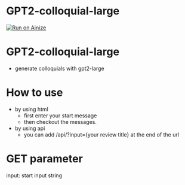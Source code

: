 # GPT2-colloquial-large
[![Run on Ainize](https://ainize.ai/images/run_on_ainize_button.svg)](https://ainize.web.app/redirect?git_repo=https://github.com/bakjiho/GPT2-Colloquial-Large)


GPT2-colloquial-large
=================
* generate colloquials with gpt2-large

 How to use
 ===============
 * by using html
	* first enter your start message
	* then checkout the messages.
* by using api
	* you can add /api/?input={your review title} at the end of the url
	
GET parameter
=================
input: start input string
